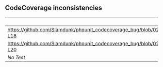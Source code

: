 ## CodeCoverage inconsistencies

|Test|CodeCoverage|
|-|-|
|https://github.com/Slamdunk/phpunit_codecoverage_bug/blob/0269bb569f25871128f1f475b08e906d569185b6/tests/ATest.php#L15-L18|![image](https://user-images.githubusercontent.com/152236/152548006-665f8edf-909f-417f-b480-4b4f09014cd8.png)|
|https://github.com/Slamdunk/phpunit_codecoverage_bug/blob/0269bb569f25871128f1f475b08e906d569185b6/tests/BTest.php#L16-L20|![image](https://user-images.githubusercontent.com/152236/152548176-5fa91b1a-a56f-411d-ba84-dd2a454ef3bd.png)|
|*No Test*|![image](https://user-images.githubusercontent.com/152236/152548231-75827e3d-191d-4de5-86a3-9e747e2e0965.png)|
